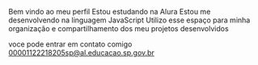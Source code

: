 Bem vindo ao meu perfil
Estou estudando na Alura
Estou me desenvolvendo na linguagem JavaScript
Utilizo esse espaço para minha organização e compartilhamento dos meu projetos desenvolvidos

voce pode entrar em contato comigo 00001122218205sp@al.educacao.sp.gov.br
